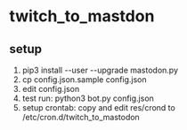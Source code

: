 # twitch_to_mastdon

## setup

1. pip3 install --user --upgrade mastodon.py
1. cp config.json.sample config.json
1. edit config.json
1. test run: python3 bot.py config.json
1. setup crontab: copy and edit res/crond to /etc/cron.d/twitch_to_mastodon

